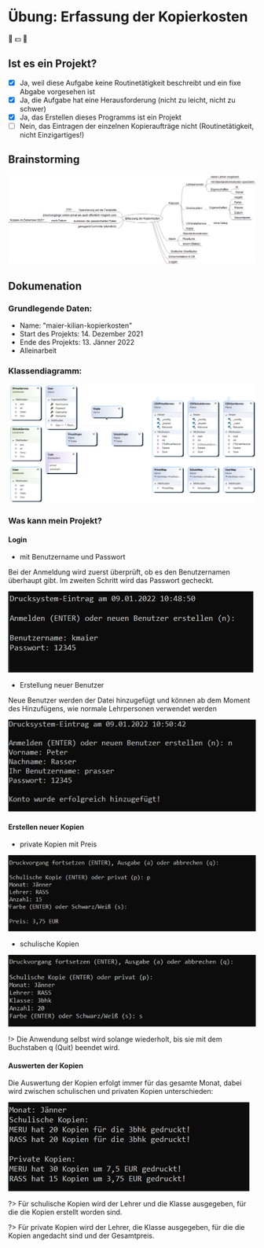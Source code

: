 # Übung: Erfassung der Kopierkosten

:school: :dollar: :pencil:

## Ist es ein Projekt?
- [x] Ja, weil diese Aufgabe keine Routinetätigkeit beschreibt und ein fixe Abgabe vorgesehen ist
- [x] Ja, die Aufgabe hat eine Herausforderung (nicht zu leicht, nicht zu schwer)
- [x] Ja, das Erstellen dieses Programms ist ein Projekt
- [ ] Nein, das Eintragen der einzelnen Kopieraufträge nicht (Routinetätigkeit, nicht Einzigartiges!)

## Brainstorming

![MindMap](kopierkosten/mindmap.png)

## Dokumenation

### Grundlegende Daten:
- Name: "maier-kilian-kopierkosten"
- Start des Projekts: 14. Dezember 2021
- Ende des Projekts: 13. Jänner 2022
- Alleinarbeit

### Klassendiagramm:
![Klassendiagramm](docu/ClassDiagram.png)

### Was kann mein Projekt?
#### Login
- mit Benutzername und Passwort

Bei der Anmeldung wird zuerst überprüft, ob es den Benutzernamen überhaupt gibt.
Im zweiten Schritt wird das Passwort gecheckt.

![Login](docu/login.png)

- Erstellung neuer Benutzer

Neue Benutzer werden der Datei hinzugefügt und können ab dem Moment des Hinzufügens,
wie normale Lehrpersonen verwendet werden

![Erstellung](docu/user.png)

#### Erstellen neuer Kopien
- private Kopien mit Preis

![PrivatKopie](docu/privat.png)

- schulische Kopien

![SchuleKopie](docu/schule.png)


!> Die Anwendung selbst wird solange wiederholt, bis sie mit dem Buchstaben q (Quit) beendet wird.


#### Auswerten der Kopien
Die Auswertung der Kopien erfolgt immer für das gesamte Monat, dabei wird zwischen schulischen und privaten Kopien unterschieden:

![Auswertung](docu/auswetung.png)



?> Für schulische Kopien wird der Lehrer und die Klasse ausgegeben, für die die Kopien erstellt worden sind.



?> Für private Kopien wird der Lehrer, die Klasse ausgegeben, für die die Kopien angedacht sind und der Gesamtpreis. 

